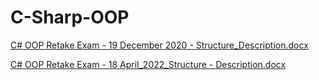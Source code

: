 # C-Sharp-OOP

[C# OOP Retake Exam - 19 December 2020 - Structure_Description.docx](https://github.com/VasilLozev/C-Sharp-OOP/files/9079635/C.OOP.Retake.Exam.-.19.December.2020.-.Structure_Description.docx)

[C# OOP Retake Exam - 18 April_2022_Structure - Description.docx](https://github.com/VasilLozev/C-Sharp-OOP/files/9079634/C.OOP.Retake.Exam.-.18.April_2022_Structure.-.Description.docx)
